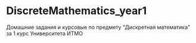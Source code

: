 # DiscreteMathematics_year1
Домашние задания и курсовые по предмету "Дискретная математика" за 1 курс Университета ИТМО
